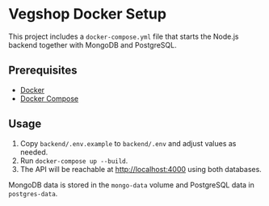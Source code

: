 # Vegshop Docker Setup

This project includes a `docker-compose.yml` file that starts the Node.js backend together with MongoDB and PostgreSQL.

## Prerequisites
- [Docker](https://www.docker.com/)
- [Docker Compose](https://docs.docker.com/compose/)

## Usage
1. Copy `backend/.env.example` to `backend/.env` and adjust values as needed.
2. Run `docker-compose up --build`.
3. The API will be reachable at <http://localhost:4000> using both databases.

MongoDB data is stored in the `mongo-data` volume and PostgreSQL data in `postgres-data`.
